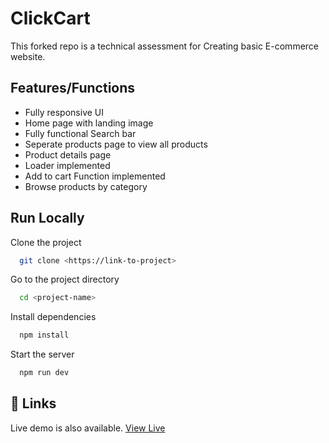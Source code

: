 
# ClickCart

This forked repo is a technical assessment for Creating basic E-commerce website.


## Features/Functions

- Fully responsive UI
- Home page with landing image
- Fully functional Search bar
- Seperate products page to view all products
- Product details page
- Loader implemented
- Add to cart Function implemented
- Browse products by category

## Run Locally

Clone the project

```bash
  git clone <https://link-to-project>
```

Go to the project directory

```bash
  cd <project-name>
```

Install dependencies

```bash
  npm install
```

Start the server

```bash
  npm run dev
```


## 🔗 Links
Live demo is also available. [View Live](https://onlinestore-three.vercel.app/)


